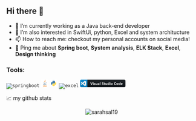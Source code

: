 ## Hi there 👋

- 🔭 I’m currently working as a Java back-end developer
- 🌱 I’m also interested in SwiftUi, python, Excel and system architucture
- 📫 How to reach me: checkout my personal accounts on social media! 
- 💬 Ping me about **Spring boot**, **System analysis**, **ELK Stack**, **Excel**, **Design thinking**

### Tools: 
<code><img height="20" alt="springboot" src="https://raw.githubusercontent.com/github/explore/80688e429a7d4ef2fca1e82350fe8e3517d3494d/topics/springboot/springboot.png"></code>
<code><img height="20" alt="java" src="https://raw.githubusercontent.com/github/explore/80688e429a7d4ef2fca1e82350fe8e3517d3494d/topics/java/java.png"></code>
<code><img height="20" alt="python" src="https://raw.githubusercontent.com/github/explore/80688e429a7d4ef2fca1e82350fe8e3517d3494d/topics/python/python.png"></code>
<code><img height="20" alt="excel" src="https://raw.githubusercontent.com/github/explore/5c058a388828bb5fde0bcafd4bc867b5bb3f26f3/topics/excel/excel.png"></code>
<code><img height="20" alt="visual stodio code" src="https://raw.githubusercontent.com/8bithemant/8bithemant/master/svg/dev/tools/visualstudio_code.svg"></code>    

📈 my github stats

<p align="center"> <img src="https://github-readme-stats.vercel.app/api?username=sarahsal19&show_icons=true&theme=gotham" alt="sarahsal19" />
